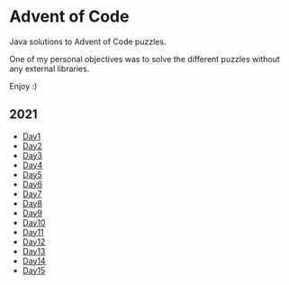 # Advent of Code

Java solutions to Advent of Code puzzles.

One of my personal objectives was to solve the different puzzles without any external libraries.

Enjoy :)

## 2021

- [Day1](./src/com/adventofcode/year21/day1)
- [Day2](./src/com/adventofcode/year21/day2)
- [Day3](./src/com/adventofcode/year21/day3)
- [Day4](./src/com/adventofcode/year21/day4)
- [Day5](./src/com/adventofcode/year21/day5)
- [Day6](./src/com/adventofcode/year21/day6)
- [Day7](./src/com/adventofcode/year21/day7)
- [Day8](./src/com/adventofcode/year21/day8)
- [Day9](./src/com/adventofcode/year21/day9)
- [Day10](./src/com/adventofcode/year21/day10)
- [Day11](./src/com/adventofcode/year21/day11)
- [Day12](./src/com/adventofcode/year21/day12)
- [Day13](./src/com/adventofcode/year21/day13)
- [Day14](./src/com/adventofcode/year21/day14)
- [Day15](./src/com/adventofcode/year21/day15)
